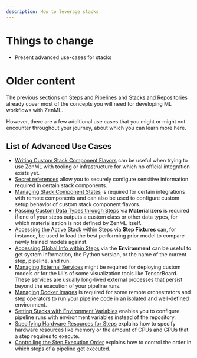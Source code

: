 ```yaml
---
description: How to leverage stacks
---
```


# Things to change

- Present advanced use-cases for stacks

# Older content

The previous sections on [Steps and Pipelines](../steps-pipelines/steps-and-pipelines.md)
and [Stacks and Repositories](../stacks-repositories/stacks-repositories.md)
already cover most of the concepts you will need for developing ML workflows
with ZenML.

However, there are a few additional use cases that you might or might not
encounter throughout your journey, about which you can learn more here.

## List of Advanced Use Cases

* [Writing Custom Stack Component Flavors](./custom-flavors.md)
can be useful when trying to use ZenML with tooling or infrastructure for which
no official integration exists yet.
* [Secret references](./secret-references.md) allow you to securely configure
sensitive information required in certain stack components.
* [Managing Stack Component States](./stack-state-management.md)
is required for certain integrations with remote components and can also be
used to configure custom setup behavior of custom stack component flavors.
* [Passing Custom Data Types through Steps](./materializer.md)
via **Materializers** is required if one of your steps outputs a custom class
or other data types, for which materialization is not defined by ZenML itself.
* [Accessing the Active Stack within Steps](./step-fixtures.md)
via **Step Fixtures** can, for instance, be used to load the best performing
prior model to compare newly trained models against.
* [Accessing Global Info within Steps](./environment.md)
via the **Environment** can be useful to get system information, the Python
version, or the name of the current step, pipeline, and run.
* [Managing External Services](./manage-external-services.md)
might be required for deploying custom models or for the UI's of some visualization
tools like TensorBoard. These services are usually long-lived external
processes that persist beyond the execution of your pipeline runs.
* [Managing Docker Images](./docker.md)
is required for some remote orchestrators and step operators to run your 
pipeline code in an isolated and well-defined environment.
* [Setting Stacks with Environment Variables](./stacks-environment-variables.md)
enables you to configure pipeline runs with environment variables instead of
the repository.
* [Specifying Hardware Resources for Steps](./specify-step-resources.md) explains
how to specify hardware resources like memory or the amount of CPUs and GPUs that
a step requires to execute.
* [Controlling the Step Execution Order](./step-execution-order.md) explains how
to control the order in which steps of a pipeline get executed.
